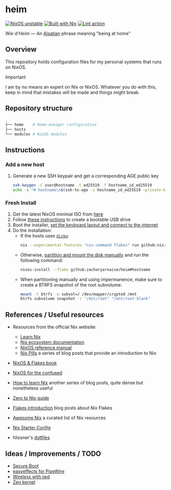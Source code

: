 # heim
[![NixOS unstable](https://img.shields.io/badge/NixOS%20unstable-5277C3?logo=nixos&logoColor=FFFFFF)](https://nixos.org/)
[![Built with Nix](https://img.shields.io/badge/Built%20with%20Nix%20and%20%E2%9D%A4%EF%B8%8F-5277C3?logo=nixos&logoColor=FFFFFF)](https://builtwithnix.org/)
[![Lint action](https://github.com/zacharyarnaise/heim/actions/workflows/lint.yml/badge.svg)](https://github.com/zacharyarnaise/heim/actions/workflows/lint.yml)

*Wie d'Heim* — An [Alsatian](https://en.wikipedia.org/wiki/Alsace) phrase meaning "being at home"

## Overview
This repository holds configuration files for my personal systems that runs on NixOS.

> [!Important]
> I am by no means an expert on Nix or NixOS. Whatever you do with this,
> keep in mind that mistakes will be made and things might break.

## Repository structure
```sh
.
├── home    # Home-manager configuration
├── hosts
└── modules # NixOS modules
```

## Instructions
### Add a new host
1. Generate a new SSH keypair and get a corresponding AGE public key
    ```sh
    ssh-keygen -C user@hostname -t ed25519 -f hostname_id_ed25519
    echo -e "# hostname\n$(ssh-to-age -i hostname_id_ed25519 -private-key)" >>  ~/.config/sops/age/keys.txt
    ```

### Fresh Install
1. Get the latest NixOS minimal ISO from [here](https://nixos.org/download.html#nixos-iso)
2. Follow [these instructions](https://nixos.org/manual/nixos/stable/index.html#sec-booting-from-usb) to create a bootable USB drive
3. Boot the installer, [set the keyboard layout and connect to the internet](https://nixos.org/manual/nixos/stable/#sec-installation-manual)
4. Do the installation:
    - If the hosts uses [`disko`](https://github.com/nix-community/disko):
        ```sh
        nix --experimental-features "nix-command flakes" run github:nix-community/disko#disko-install -- -f github:zacharyarnaise/heim#hostname --write-efi-boot-entries --disk main /dev/<my-disk>
        ```
    - Otherwise, [partition and mount the disk manually](https://nixos.org/manual/nixos/stable/#sec-installation-manual-partitioning) and run the following command:
        ```sh
        nixos-install --flake github:zacharyarnaise/heim#hostname
        ```
    - When partitioning manually and using impermanence, make sure to create a BTRFS snapshot of the root subvolume:
        ```sh
        mount -t btrfs -o subvol=/ /dev/mapper/crypted /mnt
        btrfs subvolume snapshot -r "/mnt/root" "/mnt/root-blank"
        ```

## References / Useful resources
- Resources from the official Nix website:
  - [Learn Nix](https://nixos.org/learn.html)
  - [Nix ecosystem documentation](https://nix.dev/)
  - [NixOS reference manual](https://nixos.org/manual/nixos/unstable/)
  - [Nix Pills](https://nixos.org/guides/nix-pills/) a series of blog posts that provide an introduction to Nix

- [NixOS & Flakes book](https://nixos-and-flakes.thiscute.world/)
- [NixOS for the confused](https://cola-gang.industries/nixos-for-the-confused-part-i)
- [How to learn Nix](https://ianthehenry.com/posts/how-to-learn-nix/) another series of blog posts, quite dense but nonetheless useful
- [Zero to Nix guide](https://zero-to-nix.com/)
- [Flakes introduction](https://www.tweag.io/blog/2020-05-25-flakes/) blog posts about Nix Flakes
- [Awesome Nix](https://github.com/nix-community/awesome-nix) a curated list of Nix resources
- [Nix Starter Config](https://github.com/Misterio77/nix-starter-configs)
- hlissner's [dotfiles](https://github.com/hlissner/dotfiles)

## Ideas / Improvements / TODO
- [Secure Boot](https://github.com/nix-community/lanzaboote)
- [easyeffects for PipeWire](https://github.com/wwmm/easyeffects)
- [Wireless with iwd](https://nixos.wiki/wiki/Iwd)
- [Zen kernel](https://github.com/zen-kernel/zen-kernel)
